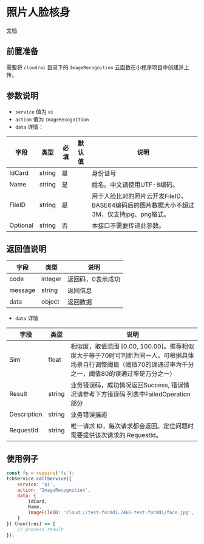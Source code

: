 # 照片人脸核身

[文档](https://cloud.tencent.com/document/api/1007/31820)

## 前置准备

需要将 `cloud/ai` 目录下的 `ImageRecognition` 云函数在小程序项目中创建并上传。

## 参数说明

* `service` 值为 `ai`
* `action` 值为 `ImageRecognition`
* `data` 详情：

| 字段 | 类型 | 必填 | 默认值 | 说明
| --- | --- | --- | --- | ---
| IdCard | string | 是 | | 身份证号
| Name | string | 是 | | 姓名。中文请使用UTF-8编码。
| FileID | string | 是 | | 用于人脸比对的照片云开发FileID，BASE64编码后的图片数据大小不超过3M，仅支持jpg、png格式。
| Optional | string | 否 | | 本接口不需要传递此参数。

## 返回值说明

 字段 | 类型 | 说明
| --- | --- | ---
| code | integer | 返回码，0表示成功
| message | string | 返回信息
| data | object | 返回数据

* `data` 详情

 字段 | 类型 | 说明
| --- | --- | ---
| Sim | float | 相似度，取值范围 [0.00, 100.00]。推荐相似度大于等于70时可判断为同一人，可根据具体场景自行调整阈值（阈值70的误通过率为千分之一，阈值80的误通过率是万分之一）
| Result | string | 业务错误码，成功情况返回Success, 错误情况请参考下方错误码 列表中FailedOperation部分
| Description | string | 业务错误描述
| RequestId | string | 唯一请求 ID，每次请求都会返回。定位问题时需要提供该次请求的 RequestId。


## 使用例子

```js
const fs = require('fs');
tcbService.callService({
    service: 'ai',
    action: 'ImageRecognition',
    data: {
        IdCard,
        Name,
        ImageFileID: 'cloud://test-f4c0d1.7465-test-f4c0d1/face.jpg',
    }
}).then((res) => {
    // process result
});
```